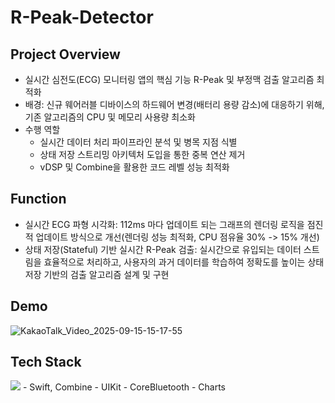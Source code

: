 # R-Peak-Detector


## Project Overview
- 실시간 심전도(ECG) 모니터링 앱의 핵심 기능 R-Peak 및 부정맥 검출 알고리즘 최적화
- 배경: 신규 웨어러블 디바이스의 하드웨어 변경(배터리 용량 감소)에 대응하기 위해, 기존 알고리즘의 CPU 및 메모리 사용량 최소화
- 수행 역할
    - 실시간 데이터 처리 파이프라인 분석 및 병목 지점 식별
    - 상태 저장 스트리밍 아키텍처 도입을 통한 중복 연산 제거
    - vDSP 및 Combine을 활용한 코드 레벨 성능 최적화

 
## Function
- 실시간 ECG 파형 시각화: 112ms 마다 업데이트 되는 그래프의 렌더링 로직을 점진적 업데이트 방식으로 개선(렌더링 성능 최적화, CPU 점유율 30% -> 15% 개선)
- 상태 저장(Stateful) 기반 실시간 R-Peak 검출: 실시간으로 유입되는 데이터 스트림을 효율적으로 처리하고, 사용자의 과거 데이터를 학습하여 정확도를 높이는 상태 저장 기반의 검출 알고리즘 설계 및 구현


## Demo

![KakaoTalk_Video_2025-09-15-15-17-55](https://github.com/user-attachments/assets/78716703-257e-42ec-96df-ae50d257b552)


## Tech Stack
<img src="htts://img.shields.io/badge/swift-#F05138?style=flat-square&logo=html5&logoColor=white"/>
- Swift, Combine
- UIKit
- CoreBluetooth
- Charts
